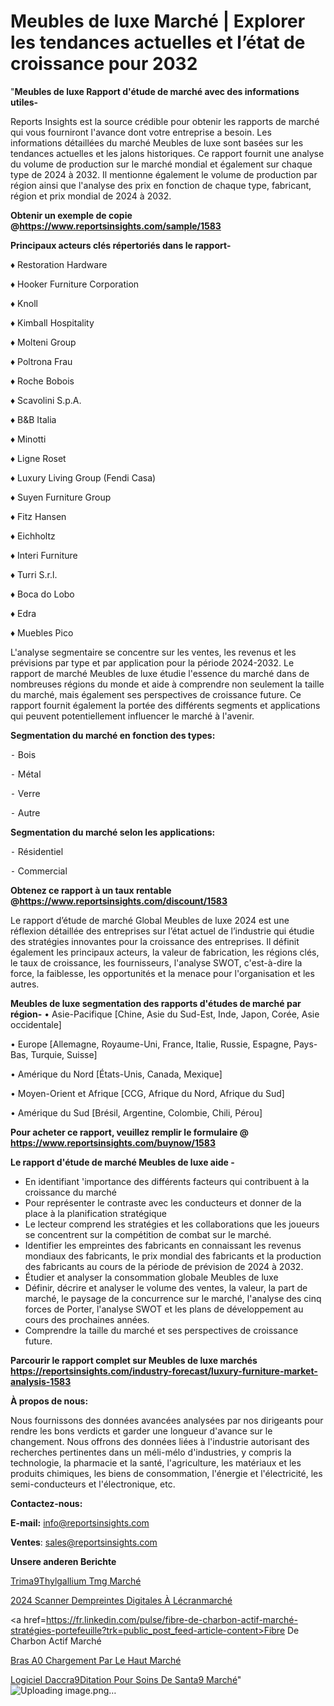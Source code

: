 # Meubles de luxe Marché | Explorer les tendances actuelles et l’état de croissance pour 2032

"<strong>Meubles de luxe Rapport d'étude de marché avec des informations utiles-</strong>

Reports Insights est la source crédible pour obtenir les rapports de marché qui vous fourniront l'avance dont votre entreprise a besoin. Les informations détaillées du marché Meubles de luxe sont basées sur les tendances actuelles et les jalons historiques. Ce rapport fournit une analyse du volume de production sur le marché mondial et également sur chaque type de 2024 à 2032. Il mentionne également le volume de production par région ainsi que l'analyse des prix en fonction de chaque type, fabricant, région et prix mondial de 2024 à 2032.

<strong><b>Obtenir un exemple de copie @</b></strong><a href=https://www.reportsinsights.com/sample/1583><strong><b>https://www.reportsinsights.com/sample/1583</b></strong></a>

<b>Principaux acteurs clés répertoriés dans le rapport-</b>

<b> </b>♦ Restoration Hardware

♦ Hooker Furniture Corporation

♦ Knoll

♦ Kimball Hospitality

♦ Molteni Group

♦ Poltrona Frau

♦ Roche Bobois

♦ Scavolini S.p.A.

♦ B&B Italia

♦ Minotti

♦ Ligne Roset

♦ Luxury Living Group (Fendi Casa)

♦ Suyen Furniture Group

♦ Fitz Hansen

♦ Eichholtz

♦ Interi Furniture

♦ Turri S.r.l.

♦ Boca do Lobo

♦ Edra

♦ Muebles Pico

L'analyse segmentaire se concentre sur les ventes, les revenus et les prévisions par type et par application pour la période 2024-2032. Le rapport de marché Meubles de luxe étudie l'essence du marché dans de nombreuses régions du monde et aide à comprendre non seulement la taille du marché, mais également ses perspectives de croissance future. Ce rapport fournit également la portée des différents segments et applications qui peuvent potentiellement influencer le marché à l'avenir.

<strong>Segmentation du marché en fonction des types:</strong>


⁃ Bois

⁃ Métal

⁃ Verre

⁃ Autre

<strong>Segmentation du marché selon les applications:</strong>


⁃ Résidentiel

⁃ Commercial

<strong><b>Obtenez ce rapport à un taux rentable @</b></strong><a href=https://www.reportsinsights.com/discount/1583><strong><b>https://www.reportsinsights.com/discount/1583</b></strong></a>

Le rapport d’étude de marché Global Meubles de luxe 2024 est une réflexion détaillée des entreprises sur l’état actuel de l’industrie qui étudie des stratégies innovantes pour la croissance des entreprises. Il définit également les principaux acteurs, la valeur de fabrication, les régions clés, le taux de croissance, les fournisseurs, l'analyse SWOT, c'est-à-dire la force, la faiblesse, les opportunités et la menace pour l'organisation et les autres.

<strong>Meubles de luxe segmentation des rapports d'études de marché par région-</strong>
• Asie-Pacifique [Chine, Asie du Sud-Est, Inde, Japon, Corée, Asie occidentale]

• Europe [Allemagne, Royaume-Uni, France, Italie, Russie, Espagne, Pays-Bas, Turquie, Suisse]

• Amérique du Nord [États-Unis, Canada, Mexique]

• Moyen-Orient et Afrique [CCG, Afrique du Nord, Afrique du Sud]

• Amérique du Sud [Brésil, Argentine, Colombie, Chili, Pérou]

<strong>Pour acheter ce rapport, veuillez remplir le formulaire @   <a href=https://www.reportsinsights.com/buynow/1583>https://www.reportsinsights.com/buynow/1583</a></strong>

<strong>Le rapport d'étude de marché Meubles de luxe aide -</strong>
<ul>
  <li>En identifiant 'importance des différents facteurs qui contribuent à la croissance du marché</li>
  <li>Pour représenter le contraste avec les conducteurs et donner de la place à la planification stratégique</li>
  <li>Le lecteur comprend les stratégies et les collaborations que les joueurs se concentrent sur la compétition de combat sur le marché.</li>
  <li>Identifier les empreintes des fabricants en connaissant les revenus mondiaux des fabricants, le prix mondial des fabricants et la production des fabricants au cours de la période de prévision de 2024 à 2032.</li>
  <li>Étudier et analyser la consommation globale Meubles de luxe</li>
  <li>Définir, décrire et analyser le volume des ventes, la valeur, la part de marché, le paysage de la concurrence sur le marché, l'analyse des cinq forces de Porter, l'analyse SWOT et les plans de développement au cours des prochaines années.</li>
  <li>Comprendre la taille du marché et ses perspectives de croissance future.</li>
</ul>

<strong>Parcourir le rapport complet sur Meubles de luxe marchés <a href=https://reportsinsights.com/industry-forecast/luxury-furniture-market-analysis-1583>https://reportsinsights.com/industry-forecast/luxury-furniture-market-analysis-1583</a></strong>

<strong>À propos de nous:</strong>

Nous fournissons des données avancées analysées par nos dirigeants pour rendre les bons verdicts et garder une longueur d'avance sur le changement. Nous offrons des données liées à l'industrie autorisant des recherches pertinentes dans un méli-mélo d'industries, y compris la technologie, la pharmacie et la santé, l'agriculture, les matériaux et les produits chimiques, les biens de consommation, l'énergie et l'électricité, les semi-conducteurs et l'électronique, etc.

<strong>Contactez-nous:</strong>

<strong>E-mail:</strong> <a href=mailto:info@reportsinsights.com>info@reportsinsights.com</a>

<strong>Ventes</strong>: <a href=mailto:sales@reportsinsights.com>sales@reportsinsights.com</a>

<strong>Unsere anderen Berichte</strong>

<a href=https://www.linkedin.com/pulse/trim%C3%A9thylgallium-tmg-march%C3%A9-2024-part-croissance-ojzbe/>Trima9Thylgallium Tmg Marché</a>

<a href=https://www.linkedin.com/pulse/2024-scanner-dempreintes-digitales-à-lécranmarché-vpedc/>2024 Scanner Dempreintes Digitales À Lécranmarché</a>

<a href=https://fr.linkedin.com/pulse/fibre-de-charbon-actif-marché-stratégies-portefeuille?trk=public_post_feed-article-content>Fibre De Charbon Actif Marché</a>

<a href=https://www.linkedin.com/pulse/bras-%C3%A0-chargement-par-le-haut-march%C3%A9-perspectives-hd7pf/>Bras A0 Chargement Par Le Haut Marché</a>

<a href=https://www.linkedin.com/pulse/logiciel-daccr%C3%A9ditation-pour-soins-de-sant%C3%A9-march%C3%A9-1hmcc/>Logiciel Daccra9Ditation Pour Soins De Santa9 Marché</a>"
![Uploading image.png…]()
